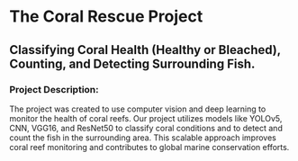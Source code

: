 # The Coral Rescue Project
## Classifying Coral Health (Healthy or Bleached), Counting, and Detecting Surrounding Fish.
### Project Description: 
 The project was created to use computer vision and deep learning to monitor the health of coral reefs. Our project utilizes models like YOLOv5, CNN, VGG16, and ResNet50 to classify coral conditions and to detect and count the fish in the surrounding area. This scalable approach improves coral reef monitoring and contributes to global marine conservation efforts.
